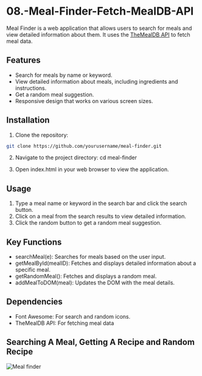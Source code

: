 # 08.-Meal-Finder-Fetch-MealDB-API
Meal Finder is a web application that allows users to search for meals and view detailed information about them. It uses the [TheMealDB API](https://www.themealdb.com/) to fetch meal data.

## Features

- Search for meals by name or keyword.
- View detailed information about meals, including ingredients and instructions.
- Get a random meal suggestion.
- Responsive design that works on various screen sizes.

## Installation

1. Clone the repository:

```bash
git clone https://github.com/yourusername/meal-finder.git
```

2. Navigate to the project directory:
cd meal-finder

3. Open index.html in your web browser to view the application.

## Usage
1. Type a meal name or keyword in the search bar and click the search button.
2. Click on a meal from the search results to view detailed information.
3. Click the random button to get a random meal suggestion.

## Key Functions
- searchMeal(e): Searches for meals based on the user input.
- getMealById(mealID): Fetches and displays detailed information about a specific meal.
- getRandomMeal(): Fetches and displays a random meal.
- addMealToDOM(meal): Updates the DOM with the meal details.

## Dependencies
- Font Awesome: For search and random icons.
- TheMealDB API: For fetching meal data

## Searching A Meal, Getting A Recipe and Random Recipe
![Meal finder](https://github.com/user-attachments/assets/71cdde6f-f7d6-4521-a18b-249a0c191325)
